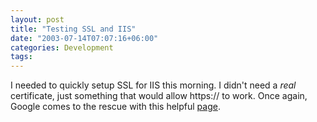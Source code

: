 ```yaml
---
layout: post
title: "Testing SSL and IIS"
date: "2003-07-14T07:07:16+06:00"
categories: Development 
tags: 
---
```


I needed to quickly setup SSL for IIS this morning. I didn't need a <i>real</i> certificate, just something that would allow https:// to work. Once again, Google comes to the rescue with this helpful <a href="http://www.somacon.com/iis_ssl/">page</a>.